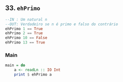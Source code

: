 ## 33. `ehPrimo`
```hs
--IN : Um natural n
--OUT: Verdadeiro se n é primo e falso do contrário
ehPrimo 1 == True
ehPrimo 2 == True
ehPrimo 10 == False
ehPrimo 13 == True
```


<!--MAIN_BEGIN-->
### Main
```hs
main = do
    a <- readLn :: IO Int
    print $ ehPrimo a

```
<!--MAIN_END-->
